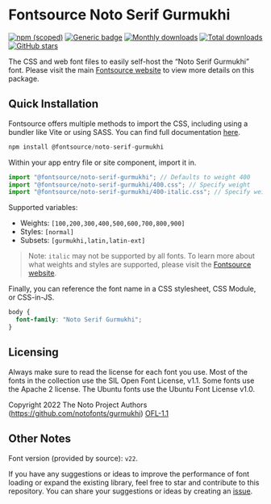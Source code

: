 # Fontsource Noto Serif Gurmukhi

[![npm (scoped)](https://img.shields.io/npm/v/@fontsource/noto-serif-gurmukhi?color=brightgreen)](https://www.npmjs.com/package/@fontsource/noto-serif-gurmukhi) [![Generic badge](https://img.shields.io/badge/fontsource-passing-brightgreen)](https://github.com/fontsource/fontsource) [![Monthly downloads](https://badgen.net/npm/dm/@fontsource/noto-serif-gurmukhi)](https://github.com/fontsource/fontsource) [![Total downloads](https://badgen.net/npm/dt/@fontsource/noto-serif-gurmukhi)](https://github.com/fontsource/fontsource) [![GitHub stars](https://img.shields.io/github/stars/fontsource/fontsource.svg?style=social&label=Star)](https://github.com/fontsource/fontsource/stargazers)

The CSS and web font files to easily self-host the “Noto Serif Gurmukhi” font. Please visit the main [Fontsource website](https://fontsource.org/fonts/noto-serif-gurmukhi) to view more details on this package.

## Quick Installation

Fontsource offers multiple methods to import the CSS, including using a bundler like Vite or using SASS. You can find full documentation [here](https://fontsource.org/docs/getting-started/introduction).

```javascript
npm install @fontsource/noto-serif-gurmukhi
```

Within your app entry file or site component, import it in.

```javascript
import "@fontsource/noto-serif-gurmukhi"; // Defaults to weight 400
import "@fontsource/noto-serif-gurmukhi/400.css"; // Specify weight
import "@fontsource/noto-serif-gurmukhi/400-italic.css"; // Specify weight and style
```

Supported variables:
- Weights: `[100,200,300,400,500,600,700,800,900]`
- Styles: `[normal]`
- Subsets: `[gurmukhi,latin,latin-ext]`

> Note: `italic` may not be supported by all fonts. To learn more about what weights and styles are supported, please visit the [Fontsource website](https://fontsource.org/fonts/noto-serif-gurmukhi).

Finally, you can reference the font name in a CSS stylesheet, CSS Module, or CSS-in-JS.

```css
body {
  font-family: "Noto Serif Gurmukhi";
}
```

## Licensing
Always make sure to read the license for each font you use. Most of the fonts in the collection use the SIL Open Font License, v1.1. Some fonts use the Apache 2 license. The Ubuntu fonts use the Ubuntu Font License v1.0.

Copyright 2022 The Noto Project Authors (https://github.com/notofonts/gurmukhi)
[OFL-1.1](https://openfontlicense.org)

## Other Notes
Font version (provided by source): `v22`.

If you have any suggestions or ideas to improve the performance of font loading or expand the existing library, feel free to star and contribute to this repository. You can share your suggestions or ideas by creating an [issue](https://github.com/fontsource/fontsource/issues).